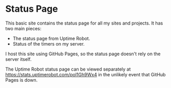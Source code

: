 # Status Page

This basic site contains the status page for all my sites and projects. It has two main pieces:
- The status page from Uptime Robot.
- Status of the timers on my server.

I host this site using GitHub Pages, so the status page doesn't rely on the server itself.

The Uptime Robot status page can be viewed separately at https://stats.uptimerobot.com/pol1Gh9Wx4 in the unlikely event that GitHub Pages is down.

